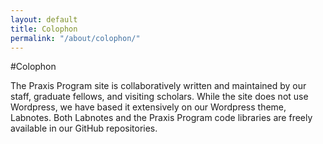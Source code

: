 ```yaml
---
layout: default
title: Colophon
permalink: "/about/colophon/"
---
```


#Colophon

The Praxis Program site is collaboratively written and maintained by our
staff, graduate fellows, and visiting scholars. While the site does not
use Wordpress, we have based it extensively on our
Wordpress theme, Labnotes. Both Labnotes and the Praxis Program code
libraries are freely available in our GitHub repositories.
